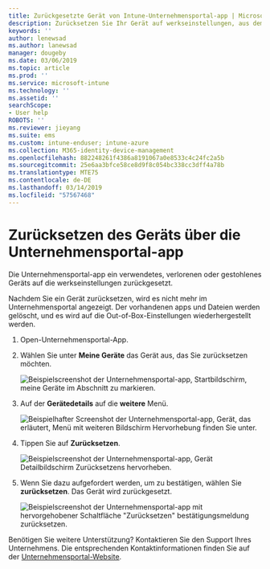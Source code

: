 ```yaml
---
title: Zurückgesetzte Gerät von Intune-Unternehmensportal-app | Microsoft-Dokumentation
description: Zurücksetzen Sie Ihr Gerät auf werkseinstellungen, aus dem Unternehmensportal für Windows 10.
keywords: ''
author: lenewsad
ms.author: lanewsad
manager: dougeby
ms.date: 03/06/2019
ms.topic: article
ms.prod: ''
ms.service: microsoft-intune
ms.technology: ''
ms.assetid: ''
searchScope:
- User help
ROBOTS: ''
ms.reviewer: jieyang
ms.suite: ems
ms.custom: intune-enduser; intune-azure
ms.collection: M365-identity-device-management
ms.openlocfilehash: 882248261f4386a8191067a0e8533c4c24fc2a5b
ms.sourcegitcommit: 25e6aa3bfce58ce8d9f8c054bc338cc3dff4a78b
ms.translationtype: MTE75
ms.contentlocale: de-DE
ms.lasthandoff: 03/14/2019
ms.locfileid: "57567468"
---
```

# <a name="reset-device-from-the-company-portal-app"></a>Zurücksetzen des Geräts über die Unternehmensportal-app  

Die Unternehmensportal-app ein verwendetes, verlorenen oder gestohlenes Geräts auf die werkseinstellungen zurückgesetzt.  

Nachdem Sie ein Gerät zurücksetzen, wird es nicht mehr im Unternehmensportal angezeigt. Der vorhandenen apps und Dateien werden gelöscht, und es wird auf die Out-of-Box-Einstellungen wiederhergestellt werden.  

1. Open-Unternehmensportal-App.  
2. Wählen Sie unter **Meine Geräte** das Gerät aus, das Sie zurücksetzen möchten.   

    ![Beispielscreenshot der Unternehmensportal-app, Startbildschirm, meine Geräte im Abschnitt zu markieren.](./media/1802-cp-app-windows-home.png)  

3. Auf der **Gerätedetails** auf die **weitere** Menü.  

    ![Beispielhafter Screenshot der Unternehmensportal-app, Gerät, das erläutert, Menü mit weiteren Bildschirm Hervorhebung finden Sie unter.](./media/1802-cp-app-windows-device-details.png)  

4. Tippen Sie auf **Zurücksetzen**.  

     ![Beispielscreenshot der Unternehmensportal-app, Gerät Detailbildschirm Zurücksetzens hervorheben. ](./media/1802-cp-app-windows-device-details-reset.png)  

5. Wenn Sie dazu aufgefordert werden, um zu bestätigen, wählen Sie **zurücksetzen**. Das Gerät wird zurückgesetzt.  

     ![Beispielscreenshot der Unternehmensportal-app mit hervorgehobener Schaltfläche "Zurücksetzen" bestätigungsmeldung zurücksetzen. ](./media/1802-cp-app-windows-reset-confirm.png)  

Benötigen Sie weitere Unterstützung? Kontaktieren Sie den Support Ihres Unternehmens. Die entsprechenden Kontaktinformationen finden Sie auf der [Unternehmensportal-Website](https://go.microsoft.com/fwlink/?linkid=2010980).  
